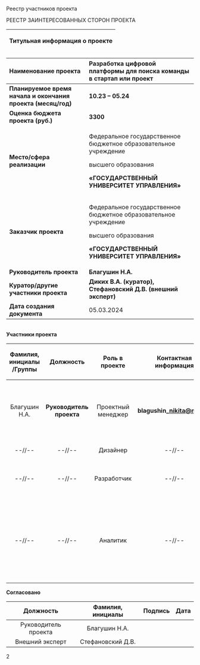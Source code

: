 ﻿Реестр участников проекта

РЕЕСТР ЗАИНТЕРЕСОВАННЫХ СТОРОН ПРОЕКТА

|<p>**Титульная информация о проекте**</p><p></p>|
| :-: |

|**Наименование проекта**|**Разработка цифровой платформы для поиска команды в стартап или проект**|
| :- | :- |
|**Планируемое время начала и окончания проекта (месяц/год)**|**10.23 – 05.24**|
|**Оценка бюджета проекта (руб.)**|**3300**|
|**Место/сфера реализации**|<p>Федеральное государственное бюджетное образовательное учреждение</p><p>высшего образования</p><p>**«ГОСУДАРСТВЕННЫЙ УНИВЕРСИТЕТ УПРАВЛЕНИЯ»**</p>|
|**Заказчик проекта**|<p>Федеральное государственное бюджетное образовательное учреждение</p><p>высшего образования</p><p>**«ГОСУДАРСТВЕННЫЙ УНИВЕРСИТЕТ УПРАВЛЕНИЯ»**</p>|
|**Руководитель проекта**|**Благушин Н.А.**|
|**Куратор/другие участники проекта**|**Диких В.А. (куратор), Стефановский Д.В. (внешний эксперт)**|
|**Дата создания документа**|05\.03.2024|

||
| :-: |

**Участники проекта**


|**Фамилия, инициалы /Группы**|**Должность**|**Роль в проекте**|**Контактная информация**|**Требования**|<p>**Влияние** </p><p>**(0-10)**</p>|
| :-: | :-: | :-: | :-: | :-: | :-: |
|Благушин Н.А.|**Руководитель проекта**|Проектный менеджер|**blagushin\_nikita@mail.ru**|**Декомпозиция задач, тайм-менеджмент, контроль рисков, конечных требований и качества платформы**|10|
|--//--|--//--|Дизайнер|--//--|Создание дизайна для платформы|10|
|--//--|--//--|Разработчик|--//--|Непосредственная разработка цифровой платформы / её прототипа|10|
|--//--|--//--|Аналитик|--//--|Анализ существующих решений и ЦА. Уточнение идеи, оформление концепции, описание функциональных возможностей будущей платформы.|10|

**Согласовано**


|**Должность**|**Фамилия, инициалы**|**Подпись**|**Дата**|
| :-: | :-: | :-: | :-: |
|Руководитель проекта|Благушин Н.А.|||
|Внешний эксперт|Стефановский Д.В.|||


2

